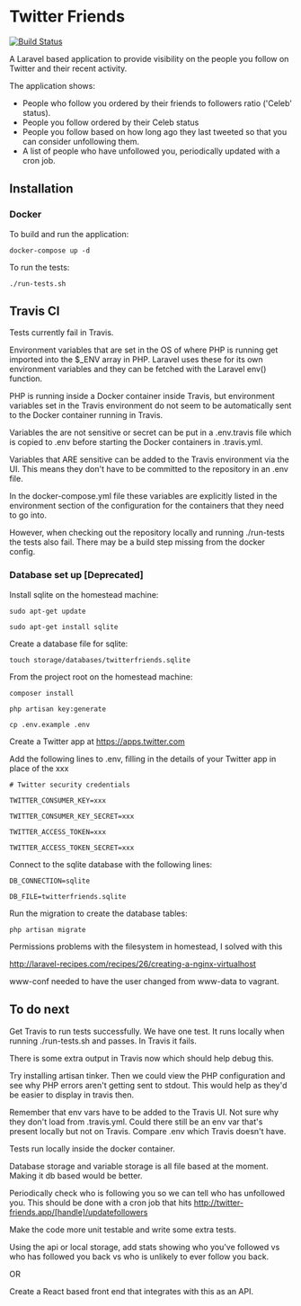 Twitter Friends
===============

[![Build Status](https://travis-ci.org/edwardcrompton/twitter-friends.svg?branch=develop)](https://travis-ci.org/edwardcrompton/twitter-friends)

A Laravel based application to provide visibility on the people you follow on 
Twitter and their recent activity.

The application shows:
- People who follow you ordered by their friends to followers ratio ('Celeb' status).
- People you follow ordered by their Celeb status
- People you follow based on how long ago they last tweeted so that you can 
consider unfollowing them.
- A list of people who have unfollowed you, periodically updated with a cron job.

Installation
------------

### Docker

To build and run the application:

`docker-compose up -d`

To run the tests:

`./run-tests.sh`

Travis CI
---------

Tests currently fail in Travis.

Environment variables that are set in the OS of where PHP is running get
imported into the $_ENV array in PHP. Laravel uses these for its own
environment variables and they can be fetched with the Laravel env() function.

PHP is running inside a Docker container inside Travis, but environment
variables set in the Travis environment do not seem to be automatically sent
to the Docker container running in Travis.

Variables the are not sensitive or secret can be put in a .env.travis file which
is copied to .env before starting the Docker containers in .travis.yml.

Variables that ARE sensitive can be added to the Travis environment via the UI.
This means they don't have to be committed to the repository in an .env file.

In the docker-compose.yml file these variables are explicitly listed in the
environment section of the configuration for the containers that they need to go
into.

However, when checking out the repository locally and running ./run-tests the
tests also fail. There may be a build step missing from the docker config.

### Database set up [Deprecated]

Install sqlite on the homestead machine:

`sudo apt-get update`

`sudo apt-get install sqlite`

Create a database file for sqlite:

`touch storage/databases/twitterfriends.sqlite`

From the project root on the homestead machine:

`composer install`

`php artisan key:generate`

`cp .env.example .env`

Create a Twitter app at https://apps.twitter.com

Add the following lines to .env, filling in the details of your Twitter app in 
place of the xxx

`# Twitter security credentials`

`TWITTER_CONSUMER_KEY=xxx`

`TWITTER_CONSUMER_KEY_SECRET=xxx`

`TWITTER_ACCESS_TOKEN=xxx`

`TWITTER_ACCESS_TOKEN_SECRET=xxx`

Connect to the sqlite database with the following lines:

`DB_CONNECTION=sqlite`

`DB_FILE=twitterfriends.sqlite`

Run the migration to create the database tables:

`php artisan migrate`

Permissions problems with the filesystem in homestead, I solved with this

http://laravel-recipes.com/recipes/26/creating-a-nginx-virtualhost

www-conf needed to have the user changed from www-data to vagrant.

To do next
----------

Get Travis to run tests successfully.
We have one test. It runs locally when running ./run-tests.sh and passes.
In Travis it fails.

There is some extra output in Travis now which should help debug this.

Try installing artisan tinker. Then we could view the PHP configuration and see
why PHP errors aren't getting sent to stdout. This would help as they'd be
easier to display in travis then.

Remember that env vars have to be added to the Travis UI. Not sure why they
don't load from .travis.yml. Could there still be an env var that's present
locally but not on Travis. Compare .env which Travis doesn't have.

Tests run locally inside the docker container.

Database storage and variable storage is all file based at the moment. Making it 
db based would be better.

Periodically check who is following you so we can tell who has unfollowed you.
This should be done with a cron job that hits http://twitter-friends.app/[handle]/updatefollowers

Make the code more unit testable and write some extra tests.

Using the api or local storage, add stats showing who you've followed vs who has
followed you back vs who is unlikely to ever follow you back.

OR

Create a React based front end that integrates with this as an API.
